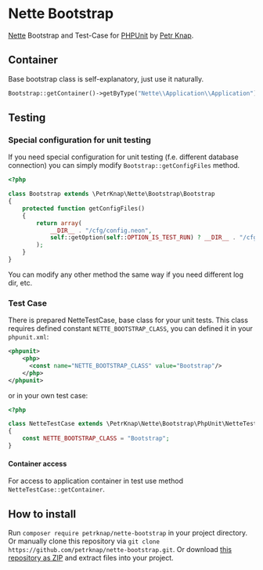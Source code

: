 # Nette Bootstrap

[Nette] Bootstrap and Test-Case for [PHPUnit] by [Petr Knap].


## Container

Base bootstrap class is self-explanatory, just use it naturally.

```php
Bootstrap::getContainer()->getByType("Nette\\Application\\Application")->run();
```


## Testing

### Special configuration for unit testing

If you need special configuration for unit testing (f.e. different database connection) you can simply modify `Bootstrap::getConfigFiles` method.

```php
<?php

class Bootstrap extends \PetrKnap\Nette\Bootstrap\Bootstrap
{
    protected function getConfigFiles()
    {
        return array(
            __DIR__ . "/cfg/config.neon",
            self::getOption(self::OPTION_IS_TEST_RUN) ? __DIR__ . "/cfg/test.neon" : __DIR__ . "/cfg/local.neon"
        );
    }
}
```

You can modify any other method the same way if you need different log dir, etc.

### Test Case

There is prepared NetteTestCase, base class for your unit tests. This class requires defined constant `NETTE_BOOTSTRAP_CLASS`, you can defined it in your `phpunit.xml`:

```xml
<phpunit>
    <php>
      <const name="NETTE_BOOTSTRAP_CLASS" value="Bootstrap"/>
    </php>
</phpunit>
```

or in your own test case:

```php
<?php

class NetteTestCase extends \PetrKnap\Nette\Bootstrap\PhpUnit\NetteTestCase
{
    const NETTE_BOOTSTRAP_CLASS = "Bootstrap";
}
```

#### Container access

For access to application container in test use method `NetteTestCase::getContainer`.


## How to install

Run `composer require petrknap/nette-bootstrap` in your project directory. Or manually clone this repository via `git clone https://github.com/petrknap/nette-bootstrap.git`. Or download [this repository as ZIP] and extract files into your project.



[Nette]:https://nette.org/
[PHPUnit]:https://phpunit.de/
[Petr Knap]:http://petrknap.cz/
[this repository as ZIP]:https://github.com/petrknap/nette-bootstrap/archive/master.zip